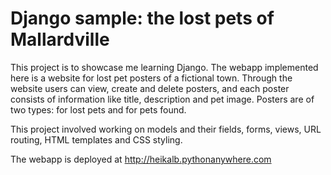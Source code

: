 # Django sample: the lost pets of Mallardville

This project is to showcase me learning Django. The webapp implemented here is
a website for lost pet posters of a fictional town. Through the website users 
can view, create and delete posters, and each poster consists of information 
like title, description and pet image. Posters are of two types: for lost pets
and for pets found.

This project involved working on models and their fields, forms, views, 
URL routing, HTML templates and CSS styling.

The webapp is deployed at http://heikalb.pythonanywhere.com 